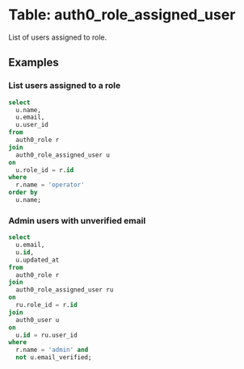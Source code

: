 # Table: auth0_role_assigned_user

List of users assigned to role.

## Examples


### List users assigned to a role

```sql
select
  u.name,
  u.email,
  u.user_id
from
  auth0_role r
join
  auth0_role_assigned_user u
on
  u.role_id = r.id
where
  r.name = 'operator'
order by
  u.name;
```

### Admin users with unverified email

```sql
select
  u.email,
  u.id,
  u.updated_at
from
  auth0_role r
join
  auth0_role_assigned_user ru
on
  ru.role_id = r.id
join
  auth0_user u
on
  u.id = ru.user_id
where
  r.name = 'admin' and
  not u.email_verified;
```
